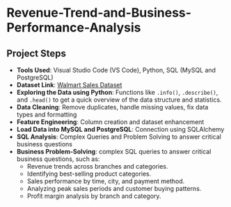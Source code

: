 # Revenue-Trend-and-Business-Performance-Analysis
## Project Steps

   - **Tools Used**: Visual Studio Code (VS Code), Python, SQL (MySQL and PostgreSQL)
   - **Dataset Link**: [Walmart Sales Dataset](https://www.kaggle.com/najir0123/walmart-10k-sales-datasets)
   - **Exploring the Data using Python**: Functions like `.info()`, `.describe()`, and `.head()` to get a quick overview of the data structure and statistics.
   - **Data Cleaning**: Remove duplicates, handle missing values, fix data types and formatting 
   - **Feature Engineering**: Column creation and dataset enhancement
   - **Load Data into MySQL and PostgreSQL**: Connection using SQLAlchemy
   - **SQL Analysis**: Complex Queries and Problem Solving to answer critical business questions 
   - **Business Problem-Solving**: complex SQL queries to answer critical business questions, such as:
     - Revenue trends across branches and categories.
     - Identifying best-selling product categories.
     - Sales performance by time, city, and payment method.
     - Analyzing peak sales periods and customer buying patterns.
     - Profit margin analysis by branch and category.
